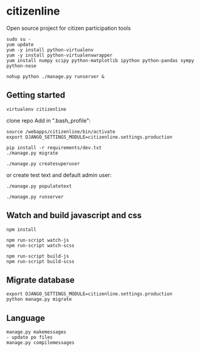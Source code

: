 # citizenline

Open source project for citizen participation tools

    sudo su -
    yum update
    yum -y install python-virtualenv
    yum -y install python-virtualenvwrapper
    yum install numpy scipy python-matplotlib ipython python-pandas sympy python-nose

    nohup python ./manage.py runserver &

## Getting started

    virtualenv citizenline

clone repo
Add in ".bash_profile":

    source /webapps/citizenline/bin/activate
    export DJANGO_SETTINGS_MODULE=citizenline.settings.production

    pip install -r requirements/dev.txt
    ./manage.py migrate

    ./manage.py createsuperuser

or create test text and default admin user:

    ./manage.py populatetext

    ./manage.py runserver

## Watch and build javascript and css

    npm install

    npm run-script watch-js
    npm run-script watch-scss

    npm run-script build-js
    npm run-script build-scss

## Migrate database

    export DJANGO_SETTINGS_MODULE=citizenline.settings.production
    python manage.py migrate

## Language

    manage.py makemessages
    - update po files
    manage.py compilemessages

